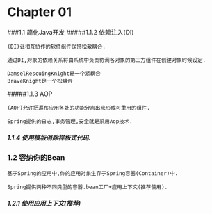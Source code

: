 # Chapter 01

###1.1 简化Java开发
#####1.1.2 依赖注入(DI)
```
(DI)让相互协作的软件组件保持松散耦合.
```
```
通过DI,对象的依赖关系将由系统中负责协调各对象的第三方组件在创建对象时候设定.
```
```
DamselRescuingKnight是一个紧耦合
BraveKnight是一个松耦合
```

#####1.1.3 AOP
```
(AOP)允许把遍布应用各处的功能分离出来形成可重用的组件.
```
```
Spring提供的日志,事务管理,安全就是采用Aop技术.
```

##### 1.1.4 使用模板消除样板式代码.

### 1.2 容纳你的Bean
```
基于Spring的应用中,你的应用对象生存于Spring容器(Container)中.
```
```
Spring提供两种不同类型的容器.bean工厂+应用上下文(推荐使用).
```
##### 1.2.1 使用应用上下文(推荐)
```

```